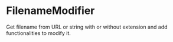 # FilenameModifier

Get filename from URL or string with or without extension and add functionalities to modify it.
